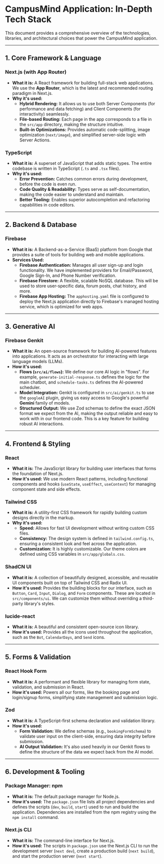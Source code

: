 # CampusMind Application: In-Depth Tech Stack

This document provides a comprehensive overview of the technologies, libraries, and architectural choices that power the CampusMind application.

---

## 1. Core Framework & Language

### **Next.js (with App Router)**
- **What it is:** A React framework for building full-stack web applications. We use the **App Router**, which is the latest and recommended routing paradigm in Next.js.
- **Why it's used:**
    - **Hybrid Rendering:** It allows us to use both Server Components (for performance and data fetching) and Client Components (for interactivity) seamlessly.
    - **File-based Routing:** Each page in the app corresponds to a file in the `src/app` directory, making the structure intuitive.
    - **Built-in Optimizations:** Provides automatic code-splitting, image optimization (`next/image`), and simplified server-side logic with Server Actions.

### **TypeScript**
- **What it is:** A superset of JavaScript that adds static types. The entire codebase is written in TypeScript (`.ts` and `.tsx` files).
- **Why it's used:**
    - **Error Prevention:** Catches common errors during development, before the code is even run.
    - **Code Quality & Readability:** Types serve as self-documentation, making the code easier to understand and maintain.
    - **Better Tooling:** Enables superior autocompletion and refactoring capabilities in code editors.

---

## 2. Backend & Database

### **Firebase**
- **What it is:** A Backend-as-a-Service (BaaS) platform from Google that provides a suite of tools for building web and mobile applications.
- **Services Used:**
    - **Firebase Authentication:** Manages all user sign-up and login functionality. We have implemented providers for Email/Password, Google Sign-In, and Phone Number verification.
    - **Firebase Firestore:** A flexible, scalable NoSQL database. This will be used to store user-specific data, forum posts, chat history, and more.
    - **Firebase App Hosting:** The `apphosting.yaml` file is configured to deploy the Next.js application directly to Firebase's managed hosting service, which is optimized for web apps.

---

## 3. Generative AI

### **Firebase Genkit**
- **What it is:** An open-source framework for building AI-powered features into applications. It acts as an orchestrator for interacting with large language models (LLMs).
- **How it's used:**
    - **Flows (`src/ai/flows`):** We define our core AI logic in "flows". For example, `generate-initial-response.ts` defines the logic for the main chatbot, and `schedule-tasks.ts` defines the AI-powered scheduler.
    - **Model Integration:** Genkit is configured in `src/ai/genkit.ts` to use the `googleAI` plugin, giving us easy access to Google's powerful **Gemini** family of models.
    - **Structured Output:** We use Zod schemas to define the exact JSON format we expect from the AI, making the output reliable and easy to work with in our frontend code. This is a key feature for building robust AI interactions.

---

## 4. Frontend & Styling

### **React**
- **What it is:** The JavaScript library for building user interfaces that forms the foundation of Next.js.
- **How it's used:** We use modern React patterns, including functional components and hooks (`useState`, `useEffect`, `useContext`) for managing component state and side effects.

### **Tailwind CSS**
- **What it is:** A utility-first CSS framework for rapidly building custom designs directly in the markup.
- **Why it's used:**
    - **Speed:** Allows for fast UI development without writing custom CSS files.
    - **Consistency:** The design system is defined in `tailwind.config.ts`, ensuring a consistent look and feel across the application.
    - **Customization:** It is highly customizable. Our theme colors are defined using CSS variables in `src/app/globals.css`.

### **ShadCN UI**
- **What it is:** A collection of beautifully designed, accessible, and reusable UI components built on top of Tailwind CSS and Radix UI.
- **How it's used:** Provides the building blocks for our interface, such as `Button`, `Card`, `Input`, `Dialog`, and `Form` components. These are located in `src/components/ui`. We can customize them without overriding a third-party library's styles.

### **lucide-react**
- **What it is:** A beautiful and consistent open-source icon library.
- **How it's used:** Provides all the icons used throughout the application, such as the `Bot`, `CalendarDays`, and `Send` icons.

---

## 5. Forms & Validation

### **React Hook Form**
- **What it is:** A performant and flexible library for managing form state, validation, and submission in React.
- **How it's used:** Powers all our forms, like the booking page and login/signup forms, simplifying state management and submission logic.

### **Zod**
- **What it is:** A TypeScript-first schema declaration and validation library.
- **How it's used:**
    - **Form Validation:** We define schemas (e.g., `bookingFormSchema`) to validate user input on the client-side, ensuring data integrity before submission.
    - **AI Output Validation:** It's also used heavily in our Genkit flows to define the structure of the data we expect back from the AI model.

---

## 6. Development & Tooling

### **Package Manager: npm**
- **What it is:** The default package manager for Node.js.
- **How it's used:** The `package.json` file lists all project dependencies and defines the scripts (`dev`, `build`, `start`) used to run and build the application. Dependencies are installed from the npm registry using the `npm install` command.

### **Next.js CLI**
- **What it is:** The command-line interface for Next.js.
- **How it's used:** The scripts in `package.json` use the Next.js CLI to run the development server (`next dev`), create a production build (`next build`), and start the production server (`next start`).
